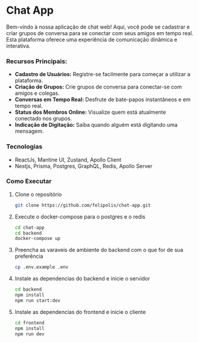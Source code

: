 # Chat App

Bem-vindo à nossa aplicação de chat web! Aqui, você pode se cadastrar e criar grupos de conversa para se conectar com seus amigos em tempo real. Esta plataforma oferece uma experiência de comunicação dinâmica e interativa.

### Recursos Principais:

* **Cadastro de Usuários:** Registre-se facilmente para começar a utilizar a plataforma.
* **Criação de Grupos:** Crie grupos de conversa para conectar-se com amigos e colegas.
* **Conversas em Tempo Real:** Desfrute de bate-papos instantâneos e em tempo real.
* **Status dos Membros Online:** Visualize quem está atualmente conectado nos grupos.
* **Indicação de Digitação:** Saiba quando alguém está digitando uma mensagem.

### Tecnologias

* ReactJs, Mantine UI, Zustand, Apollo Client
* Nestjs, Prisma, Postgres, GraphQL, Redis, Apollo Server

### Como Executar

1. Clone o repositório
   ```bash
   git clone https://github.com/felipolis/chat-app.git
   ```
2. Execute o docker-compose para o postgres e o redis
   ```bash
   cd chat-app
   cd backend
   docker-compose up
   ```
3. Preencha as varaveis de ambiente do backend com o que for de sua preferência
   ```bash
   cp .env.example .env
   ```
4. Instale as dependencias do backend e inicie o servidor
   ```bash
   cd backend
   npm install
   npm run start:dev
   ```
5. Instale as dependencias do frontend e inicie o cliente
   ```bash
   cd frontend
   npm install
   npm run dev
   ```
